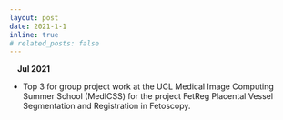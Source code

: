 ```yaml
---
layout: post
date: 2021-1-1
inline: true
# related_posts: false
---
```

&emsp;**Jul 2021**

- Top 3 for group project work at the UCL Medical Image Computing Summer School (MedICSS) for the project FetReg Placental Vessel Segmentation and Registration in Fetoscopy.

